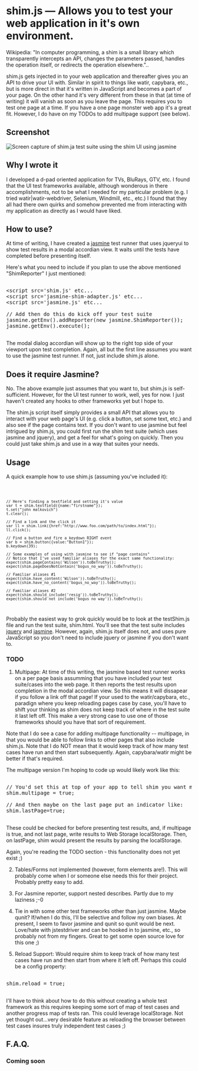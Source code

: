 # shim.js — Allows you to test your web application in it's own environment.

Wikipedia: "In computer programming, a shim is a small library which transparently intercepts an API, changes the parameters passed, handles the operation itself, or redirects the operation elsewhere."..

shim.js gets injected in to your web application and thereafter gives you an API to drive your UI with. Similar in spirit to things like watir, capybara, etc., but is more direct in that it's written in JavaScript and becomes a part of your page. On the other hand it's very different from these in that (at time of writing) it will vanish as soon as you leave the page. This requires you to test one page at a time. If you have a one page monster web app it's a great fit. However, I do have on my TODOs to add multipage support (see below).

## Screenshot
<img src="https://lh5.googleusercontent.com/-LrlDW3YLNbM/Tg6nRgSAxuI/AAAAAAAAAMI/Zcu4FrW4KtY/s640/shim_ui.jpg" alt="Screen capture of shim.ja test suite using the shim UI using jasmine" />

## Why I wrote it 

I developed a d-pad oriented application for TVs, BluRays, GTV, etc. I found that the UI test frameworks available, although wonderous in there accomplishments, not to be what I needed for my particular problem (e.g. I tried watir|watir-webdriver, Selenium, Windmill, etc., etc.) I found that they all had there own quirks and somehow prevented me from interacting with my application as directly as I would have liked. 

## How to use?
At time of writing, I have created a [jasmine][jasmine] test runner that uses jqueryui to show test results in a modal accordian view. It waits until the tests have completed before presenting itself.

Here's what you need to include if you plan to use the above mentioned "ShimReporter" I just mentioned:

<pre>

&lt;script src='shim.js' etc...
&lt;script src='jasmine-shim-adapter.js' etc...
&lt;script src='jasmine.js' etc...

// Add then do this do kick off your test suite
jasmine.getEnv().addReporter(new jasmine.ShimReporter());
jasmine.getEnv().execute();

</pre>

The modal dialog accordian will show up to the right top side of your viewport upon test completion. Again, all but the first line assumes you want to use the jasmine test runner. If not, just include shim.js alone.

## Does it require Jasmine?
No. The above example just assumes that you want to, but shim.js is self-sufficient. However, for the UI test runner to work, well, yes for now. I just haven't created any hooks to other frameworks yet but I hope to.

The shim.js script itself simply provides a small API that allows you to interact with your web page's UI (e.g. click a button, set some text, etc.) and also see if the page contains text. If you don't want to use jasmine but feel intrigued by shim.js, you could first run the shim test suite (which uses jasmine and jquery), and get a feel for what's going on quickly. Then you could just take shim.js and use in a way that suites your needs.

## Usage

A quick example how to use shim.js (assuming you've included it):

<code>

    // Here's finding a textfield and setting it's value           
    var t = shim.textfield({name:"firstname"});
    t.set("john malkovich")
    t.clear();

    // Find a link and the click it
    var ll = shim.link({href:"http://www.foo.com/path/to/index.html"});
    ll.click();

    // Find a button and fire a keydown RIGHT event
    var b = shim.button({value:"Button1"});
    b.keydown(39);

    // Some examples of using with jasmine to see if "page contains"    
    // Notice that I've used familiar aliases for the exact same functionality:
    expect(shim.pageContains('Wilson')).toBeTruthy();
    expect(shim.pageDoesNotContain('bogus_no_way')).toBeTruthy();

    // Familiar aliases #1
    expect(shim.have_content('Wilson')).toBeTruthy();
    expect(shim.have_no_content('bogus_no_way')).toBeTruthy(); 

    // Familiar aliases #2
    expect(shim.should_include('resig')).toBeTruthy();
    expect(shim.should_not_include('bogus_no_way')).toBeTruthy();


</code>

Probably the easiest way to grok quickly would be to look at the testShim.js file and run the test suite, shim.html. 
You'll see that the test suite includes [jquery][jquery] and [jasmine][jasmine]. However, again, shim.js itself does not, and uses pure JavaScript so you don't need to include jquery or jasmine if you don't want to. 

### TODO 

1) Multipage: At time of this writing, the jasmine based test runner works on a per page basis assumming that you have included your test suite/cases into the web page. It then reports the test results upon completion in the modal accordian view. So this means it will dissapear if you follow a link off that page! If your used to the watir/capybara, etc., paradign where you keep reloading pages case by case, you'll have to shift your thinking as shim does not keep track of where in the test suite it last left off. This make a very strong case to use one of those frameworks should you have that sort of requirement.

Note that I do see a case for adding multipage functionality -- multipage, in that you would be able to follow links to other pages that also include shim.js. Note that I do NOT mean that it would keep track of how many test cases have run and then start subsequently. Again, capybara/watir might be better if that's required.

The multipage version I'm hoping to code up would likely work like this:

<pre>

// You'd set this at top of your app to tell shim you want multipage
shim.multipage = true; 

// And then maybe on the last page put an indicator like:
shim.lastPage=true;

</pre>

These could be checked for before presenting test results, and, if multipage is true, and not last page, write results to Web Storage localStorage. Then, on lastPage, shim would present the results by parsing the localStorage. 

Again, you're reading the TODO section - this functionality does not yet exist ;)

2) Tables/Forms not implemented (however, form elements are!). This will probably come when I or someone else needs this for their project. Probably pretty easy to add.

3) For Jasmine reporter, support nested describes. Partly due to my laziness ;-0

4) Tie in with some other test frameworks other than just jasmine. Maybe qunit? If/when I do this, I'll be selective and follow my own biases. At present, I seem to favor jasmine and qunit so qunit would be next. Love/hate with jstestdriver and can be hooked in to jasmine, etc., so probably not from my fingers. Great to get some open source love for this one ;)

5) Reload Support: Would require shim to keep track of how many test cases have run and then start from where it left off. Perhaps this could be a config property:

<pre>

shim.reload = true;

</pre>

I'll have to think about how to do this without creating a whole test framework as this requires keeping some sort of map of test cases and another progress map of tests ran. This could leverage localStorage. Not yet thought out...very desirable feature as reloading the browser between test cases insures truly independent test cases ;)

## F.A.Q.

### Coming soon

[jQuery]: http://jquery.com/
[jasmine]: https://jasmine.github.io/
